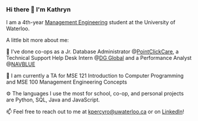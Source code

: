 ### Hi there 👋 I'm Kathryn

I am a 4th-year [Management Engineering](https://uwaterloo.ca/future-students/programs/management-engineering) student at the University of Waterloo.

A little bit more about me:

💼 I've done co-ops as a Jr. Database Administrator @[PointClickCare](https://pointclickcare.com/), a Technical Support Help Desk Intern @[DG Global](https://dgglobal.ca/) and a Performance Analyst @[NAVBLUE](https://www.navblue.aero/)

🏫 I am currently a TA for MSE 121 Introduction to Computer Programming and MSE 100 Management Engineering Concepts

⚙️ The languages I use the most for school, co-op, and personal projects are Python, SQL, Java and JavaScript.

📫 Feel free to reach out to me at kpercyro@uwaterloo.ca or on [LinkedIn](https://www.linkedin.com/in/kathryn-percy-robb/)!

<!--
**kpercyro/kpercyro** is a ✨ _special_ ✨ repository because its `README.md` (this file) appears on your GitHub profile.

Here are some ideas to get you started:

- 🔭 I’m currently working on ...
- 🌱 I’m currently learning ...
- 👯 I’m looking to collaborate on ...
- 🤔 I’m looking for help with ...
- 💬 Ask me about ...
- 📫 How to reach me: ...
- 😄 Pronouns: ...
- ⚡ Fun fact: ...
-->
